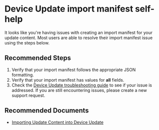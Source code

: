 <properties
  pagetitle="Device Update import manifest self-help"
  description=""
  service=""
  resource=""
  ms.author="lichris"
  selfhelptype="Generic"
  supporttopicids="32787860"
  productpesids="17393"
  cloudenvironments="public, fairfax, mooncake, blackforest, ussec, usnat"
  disableclouds=""
  articleid="f7e508b2-c479-4034-aec4-61bbcd50e420"
  ownershipid="EDS_AzureDeviceUpdate" />
# Device Update import manifest self-help

It looks like you're having issues with creating an import manifest for your update content. Most users are able to resolve their import manifest issue using the steps below.

## **Recommended Steps**

1. Verify that your import manifest follows the appropriate JSON formatting.
2. Verify that your import manifest has values for **all** fields.
4. Check the [Device Update troubleshooting guide](https://) to see if your issue is addressed. If you are still encountering issues, please create a new support request.

## **Recommended Documents**

* [Importing Update Content into Device Update](http://)